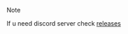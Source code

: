 > [!NOTE]  
> If u need discord server check [releases](https://github.com/hikikomorid3v/rgt/releases)
